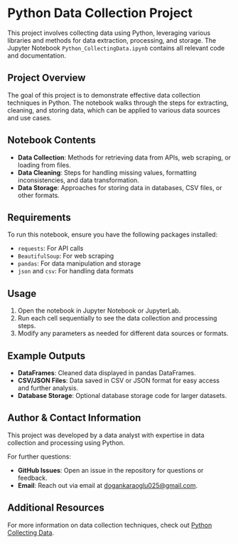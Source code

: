# Python Data Collection Project

This project involves collecting data using Python, leveraging various libraries and methods for data extraction, processing, and storage. The Jupyter Notebook `Python_CollectingData.ipynb` contains all relevant code and documentation.

## Project Overview

The goal of this project is to demonstrate effective data collection techniques in Python. The notebook walks through the steps for extracting, cleaning, and storing data, which can be applied to various data sources and use cases.

## Notebook Contents

- **Data Collection**: Methods for retrieving data from APIs, web scraping, or loading from files.
- **Data Cleaning**: Steps for handling missing values, formatting inconsistencies, and data transformation.
- **Data Storage**: Approaches for storing data in databases, CSV files, or other formats.

## Requirements

To run this notebook, ensure you have the following packages installed:
- `requests`: For API calls
- `BeautifulSoup`: For web scraping
- `pandas`: For data manipulation and storage
- `json` and `csv`: For handling data formats

## Usage

1. Open the notebook in Jupyter Notebook or JupyterLab.
2. Run each cell sequentially to see the data collection and processing steps.
3. Modify any parameters as needed for different data sources or formats.

## Example Outputs

- **DataFrames**: Cleaned data displayed in pandas DataFrames.
- **CSV/JSON Files**: Data saved in CSV or JSON format for easy access and further analysis.
- **Database Storage**: Optional database storage code for larger datasets.

## Author & Contact Information

This project was developed by a data analyst with expertise in data collection and processing using Python.

For further questions:
- **GitHub Issues**: Open an issue in the repository for questions or feedback.
- **Email**: Reach out via email at [dogankaraoglu025@gmail.com](mailto:dogankaraoglu025@gmail.com).

## Additional Resources

For more information on data collection techniques, check out [Python Collecting Data](https://github.com/Necodk/Data-Analysis-Projects/blob/main/Python/Python_CollectingData.ipynb).
